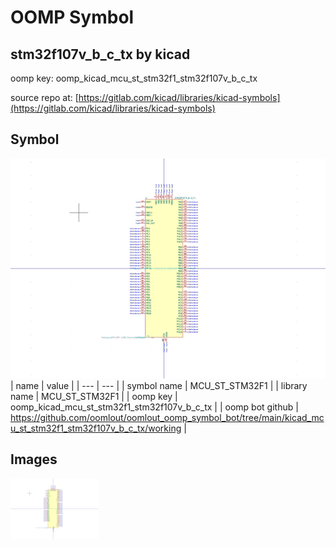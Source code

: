 # OOMP Symbol  
## stm32f107v_b_c_tx  by kicad  
  
oomp key: oomp_kicad_mcu_st_stm32f1_stm32f107v_b_c_tx  
  
source repo at: [https://gitlab.com/kicad/libraries/kicad-symbols](https://gitlab.com/kicad/libraries/kicad-symbols)  
## Symbol  
  
[![working.png](working_600.png)](working.png)  
| name | value | 
| --- | --- | 
| symbol name | MCU_ST_STM32F1 | 
| library name | MCU_ST_STM32F1 | 
| oomp key | oomp_kicad_mcu_st_stm32f1_stm32f107v_b_c_tx | 
| oomp bot github | https://github.com/oomlout/oomlout_oomp_symbol_bot/tree/main/kicad_mcu_st_stm32f1_stm32f107v_b_c_tx/working | 
## Images  
  
[![working.png](working_140.png)](working.png)  
